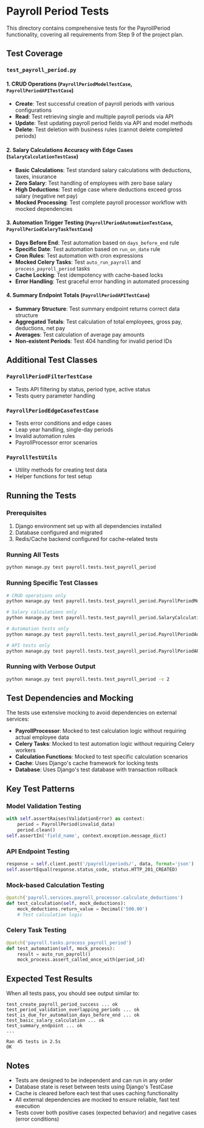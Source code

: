 # Payroll Period Tests

This directory contains comprehensive tests for the PayrollPeriod functionality, covering all requirements from Step 9 of the project plan.

## Test Coverage

### `test_payroll_period.py`

#### 1. CRUD Operations (`PayrollPeriodModelTestCase`, `PayrollPeriodAPITestCase`)
- **Create**: Test successful creation of payroll periods with various configurations
- **Read**: Test retrieving single and multiple payroll periods via API
- **Update**: Test updating payroll period fields via API and model methods  
- **Delete**: Test deletion with business rules (cannot delete completed periods)

#### 2. Salary Calculations Accuracy with Edge Cases (`SalaryCalculationTestCase`)
- **Basic Calculations**: Test standard salary calculations with deductions, taxes, insurance
- **Zero Salary**: Test handling of employees with zero base salary
- **High Deductions**: Test edge case where deductions exceed gross salary (negative net pay)
- **Mocked Processing**: Test complete payroll processor workflow with mocked dependencies

#### 3. Automation Trigger Testing (`PayrollPeriodAutomationTestCase`, `PayrollPeriodCeleryTaskTestCase`)
- **Days Before End**: Test automation based on `days_before_end` rule
- **Specific Date**: Test automation based on `run_on_date` rule  
- **Cron Rules**: Test automation with cron expressions
- **Mocked Celery Tasks**: Test `auto_run_payroll` and `process_payroll_period` tasks
- **Cache Locking**: Test idempotency with cache-based locks
- **Error Handling**: Test graceful error handling in automated processing

#### 4. Summary Endpoint Totals (`PayrollPeriodAPITestCase`)
- **Summary Structure**: Test summary endpoint returns correct data structure
- **Aggregated Totals**: Test calculation of total employees, gross pay, deductions, net pay
- **Averages**: Test calculation of average pay amounts
- **Non-existent Periods**: Test 404 handling for invalid period IDs

## Additional Test Classes

### `PayrollPeriodFilterTestCase`
- Tests API filtering by status, period type, active status
- Tests query parameter handling

### `PayrollPeriodEdgeCaseTestCase`  
- Tests error conditions and edge cases
- Leap year handling, single-day periods
- Invalid automation rules
- PayrollProcessor error scenarios

### `PayrollTestUtils`
- Utility methods for creating test data
- Helper functions for test setup

## Running the Tests

### Prerequisites
1. Django environment set up with all dependencies installed
2. Database configured and migrated
3. Redis/Cache backend configured for cache-related tests

### Running All Tests
```bash
python manage.py test payroll.tests.test_payroll_period
```

### Running Specific Test Classes
```bash
# CRUD operations only
python manage.py test payroll.tests.test_payroll_period.PayrollPeriodModelTestCase

# Salary calculations only  
python manage.py test payroll.tests.test_payroll_period.SalaryCalculationTestCase

# Automation tests only
python manage.py test payroll.tests.test_payroll_period.PayrollPeriodAutomationTestCase

# API tests only
python manage.py test payroll.tests.test_payroll_period.PayrollPeriodAPITestCase
```

### Running with Verbose Output
```bash
python manage.py test payroll.tests.test_payroll_period -v 2
```

## Test Dependencies and Mocking

The tests use extensive mocking to avoid dependencies on external services:

- **PayrollProcessor**: Mocked to test calculation logic without requiring actual employee data
- **Celery Tasks**: Mocked to test automation logic without requiring Celery workers  
- **Calculation Functions**: Mocked to test specific calculation scenarios
- **Cache**: Uses Django's cache framework for locking tests
- **Database**: Uses Django's test database with transaction rollback

## Key Test Patterns

### Model Validation Testing
```python
with self.assertRaises(ValidationError) as context:
    period = PayrollPeriod(invalid_data)
    period.clean()
self.assertIn('field_name', context.exception.message_dict)
```

### API Endpoint Testing  
```python
response = self.client.post('/payroll/periods/', data, format='json')
self.assertEqual(response.status_code, status.HTTP_201_CREATED)
```

### Mock-based Calculation Testing
```python
@patch('payroll.services.payroll_processor.calculate_deductions')
def test_calculation(self, mock_deductions):
    mock_deductions.return_value = Decimal('500.00')
    # Test calculation logic
```

### Celery Task Testing
```python
@patch('payroll.tasks.process_payroll_period')
def test_automation(self, mock_process):
    result = auto_run_payroll()
    mock_process.assert_called_once_with(period_id)
```

## Expected Test Results

When all tests pass, you should see output similar to:
```
test_create_payroll_period_success ... ok
test_period_validation_overlapping_periods ... ok
test_is_due_for_automation_days_before_end ... ok
test_basic_salary_calculation ... ok
test_summary_endpoint ... ok
...

Ran 45 tests in 2.5s
OK
```

## Notes

- Tests are designed to be independent and can run in any order
- Database state is reset between tests using Django's TestCase
- Cache is cleared before each test that uses caching functionality  
- All external dependencies are mocked to ensure reliable, fast test execution
- Tests cover both positive cases (expected behavior) and negative cases (error conditions)
